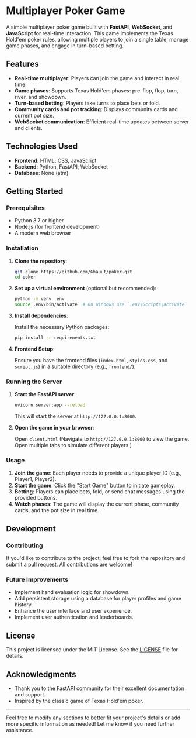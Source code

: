 # Multiplayer Poker Game

A simple multiplayer poker game built with **FastAPI**, **WebSocket**, and **JavaScript** for real-time interaction. This game implements the Texas Hold'em poker rules, allowing multiple players to join a single table, manage game phases, and engage in turn-based betting.

## Features

- **Real-time multiplayer**: Players can join the game and interact in real time.
- **Game phases**: Supports Texas Hold'em phases: pre-flop, flop, turn, river, and showdown.
- **Turn-based betting**: Players take turns to place bets or fold.
- **Community cards and pot tracking**: Displays community cards and current pot size.
- **WebSocket communication**: Efficient real-time updates between server and clients.

## Technologies Used

- **Frontend**: HTML, CSS, JavaScript
- **Backend**: Python, FastAPI, WebSocket
- **Database**: None (atm)

## Getting Started

### Prerequisites

- Python 3.7 or higher
- Node.js (for frontend development)
- A modern web browser

### Installation

1. **Clone the repository**:

   ```bash
   git clone https://github.com/Ghauut/poker.git
   cd poker
   ```

2. **Set up a virtual environment** (optional but recommended):

   ```bash
   python -m venv .env
   source .env/bin/activate  # On Windows use `.env\Scripts\activate`
   ```

3. **Install dependencies**:

   Install the necessary Python packages:

   ```bash
   pip install -r requirements.txt
   ```

4. **Frontend Setup**:

   Ensure you have the frontend files (`index.html`, `styles.css`, and `script.js`) in a suitable directory (e.g., `frontend/`).

### Running the Server

1. **Start the FastAPI server**:

   ```bash
   uvicorn server:app --reload
   ```

   This will start the server at `http://127.0.0.1:8000`.

2. **Open the game in your browser**:

    Open `client.html`
   (Navigate to `http://127.0.0.1:8000` to view the game. Open multiple tabs to simulate different players.)

### Usage

1. **Join the game**: Each player needs to provide a unique player ID (e.g., Player1, Player2).
2. **Start the game**: Click the "Start Game" button to initiate gameplay.
3. **Betting**: Players can place bets, fold, or send chat messages using the provided buttons.
4. **Watch phases**: The game will display the current phase, community cards, and the pot size in real time.

## Development

### Contributing

If you'd like to contribute to the project, feel free to fork the repository and submit a pull request. All contributions are welcome!

### Future Improvements

- Implement hand evaluation logic for showdown.
- Add persistent storage using a database for player profiles and game history.
- Enhance the user interface and user experience.
- Implement user authentication and leaderboards.

## License

This project is licensed under the MIT License. See the [LICENSE](LICENSE) file for details.

## Acknowledgments

- Thank you to the FastAPI community for their excellent documentation and support.
- Inspired by the classic game of Texas Hold'em poker.

---

Feel free to modify any sections to better fit your project's details or add more specific information as needed! Let me know if you need further assistance.